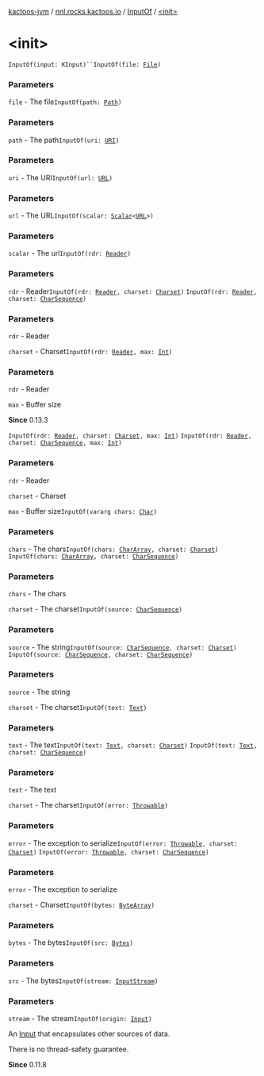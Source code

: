 [kactoos-jvm](../../index.md) / [nnl.rocks.kactoos.io](../index.md) / [InputOf](index.md) / [&lt;init&gt;](./-init-.md)

# &lt;init&gt;

`InputOf(input: KInput)``InputOf(file: `[`File`](http://docs.oracle.com/javase/8/docs/api/java/io/File.html)`)`

### Parameters

`file` - The file`InputOf(path: `[`Path`](http://docs.oracle.com/javase/8/docs/api/java/nio/file/Path.html)`)`

### Parameters

`path` - The path`InputOf(uri: `[`URI`](http://docs.oracle.com/javase/8/docs/api/java/net/URI.html)`)`

### Parameters

`uri` - The URI`InputOf(url: `[`URL`](http://docs.oracle.com/javase/8/docs/api/java/net/URL.html)`)`

### Parameters

`url` - The URL`InputOf(scalar: `[`Scalar`](../../nnl.rocks.kactoos/-scalar/index.md)`<`[`URL`](http://docs.oracle.com/javase/8/docs/api/java/net/URL.html)`>)`

### Parameters

`scalar` - The url`InputOf(rdr: `[`Reader`](http://docs.oracle.com/javase/8/docs/api/java/io/Reader.html)`)`

### Parameters

`rdr` - Reader`InputOf(rdr: `[`Reader`](http://docs.oracle.com/javase/8/docs/api/java/io/Reader.html)`, charset: `[`Charset`](http://docs.oracle.com/javase/8/docs/api/java/nio/charset/Charset.html)`)`
`InputOf(rdr: `[`Reader`](http://docs.oracle.com/javase/8/docs/api/java/io/Reader.html)`, charset: `[`CharSequence`](https://kotlinlang.org/api/latest/jvm/stdlib/kotlin/-char-sequence/index.html)`)`

### Parameters

`rdr` - Reader

`charset` - Charset`InputOf(rdr: `[`Reader`](http://docs.oracle.com/javase/8/docs/api/java/io/Reader.html)`, max: `[`Int`](https://kotlinlang.org/api/latest/jvm/stdlib/kotlin/-int/index.html)`)`

### Parameters

`rdr` - Reader

`max` - Buffer size

**Since**
0.13.3

`InputOf(rdr: `[`Reader`](http://docs.oracle.com/javase/8/docs/api/java/io/Reader.html)`, charset: `[`Charset`](http://docs.oracle.com/javase/8/docs/api/java/nio/charset/Charset.html)`, max: `[`Int`](https://kotlinlang.org/api/latest/jvm/stdlib/kotlin/-int/index.html)`)`
`InputOf(rdr: `[`Reader`](http://docs.oracle.com/javase/8/docs/api/java/io/Reader.html)`, charset: `[`CharSequence`](https://kotlinlang.org/api/latest/jvm/stdlib/kotlin/-char-sequence/index.html)`, max: `[`Int`](https://kotlinlang.org/api/latest/jvm/stdlib/kotlin/-int/index.html)`)`

### Parameters

`rdr` - Reader

`charset` - Charset

`max` - Buffer size`InputOf(vararg chars: `[`Char`](https://kotlinlang.org/api/latest/jvm/stdlib/kotlin/-char/index.html)`)`

### Parameters

`chars` - The chars`InputOf(chars: `[`CharArray`](https://kotlinlang.org/api/latest/jvm/stdlib/kotlin/-char-array/index.html)`, charset: `[`Charset`](http://docs.oracle.com/javase/8/docs/api/java/nio/charset/Charset.html)`)`
`InputOf(chars: `[`CharArray`](https://kotlinlang.org/api/latest/jvm/stdlib/kotlin/-char-array/index.html)`, charset: `[`CharSequence`](https://kotlinlang.org/api/latest/jvm/stdlib/kotlin/-char-sequence/index.html)`)`

### Parameters

`chars` - The chars

`charset` - The charset`InputOf(source: `[`CharSequence`](https://kotlinlang.org/api/latest/jvm/stdlib/kotlin/-char-sequence/index.html)`)`

### Parameters

`source` - The string`InputOf(source: `[`CharSequence`](https://kotlinlang.org/api/latest/jvm/stdlib/kotlin/-char-sequence/index.html)`, charset: `[`Charset`](http://docs.oracle.com/javase/8/docs/api/java/nio/charset/Charset.html)`)`
`InputOf(source: `[`CharSequence`](https://kotlinlang.org/api/latest/jvm/stdlib/kotlin/-char-sequence/index.html)`, charset: `[`CharSequence`](https://kotlinlang.org/api/latest/jvm/stdlib/kotlin/-char-sequence/index.html)`)`

### Parameters

`source` - The string

`charset` - The charset`InputOf(text: `[`Text`](../../nnl.rocks.kactoos/-text/index.md)`)`

### Parameters

`text` - The text`InputOf(text: `[`Text`](../../nnl.rocks.kactoos/-text/index.md)`, charset: `[`Charset`](http://docs.oracle.com/javase/8/docs/api/java/nio/charset/Charset.html)`)`
`InputOf(text: `[`Text`](../../nnl.rocks.kactoos/-text/index.md)`, charset: `[`CharSequence`](https://kotlinlang.org/api/latest/jvm/stdlib/kotlin/-char-sequence/index.html)`)`

### Parameters

`text` - The text

`charset` - The charset`InputOf(error: `[`Throwable`](https://kotlinlang.org/api/latest/jvm/stdlib/kotlin/-throwable/index.html)`)`

### Parameters

`error` - The exception to serialize`InputOf(error: `[`Throwable`](https://kotlinlang.org/api/latest/jvm/stdlib/kotlin/-throwable/index.html)`, charset: `[`Charset`](http://docs.oracle.com/javase/8/docs/api/java/nio/charset/Charset.html)`)`
`InputOf(error: `[`Throwable`](https://kotlinlang.org/api/latest/jvm/stdlib/kotlin/-throwable/index.html)`, charset: `[`CharSequence`](https://kotlinlang.org/api/latest/jvm/stdlib/kotlin/-char-sequence/index.html)`)`

### Parameters

`error` - The exception to serialize

`charset` - Charset`InputOf(bytes: `[`ByteArray`](https://kotlinlang.org/api/latest/jvm/stdlib/kotlin/-byte-array/index.html)`)`

### Parameters

`bytes` - The bytes`InputOf(src: `[`Bytes`](../../nnl.rocks.kactoos/-bytes/index.md)`)`

### Parameters

`src` - The bytes`InputOf(stream: `[`InputStream`](http://docs.oracle.com/javase/8/docs/api/java/io/InputStream.html)`)`

### Parameters

`stream` - The stream`InputOf(origin: `[`Input`](../../nnl.rocks.kactoos/-input/index.md)`)`

An [Input](../../nnl.rocks.kactoos/-input/index.md) that encapsulates other sources of data.

There is no thread-safety guarantee.

**Since**
0.11.8

